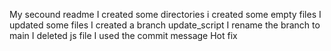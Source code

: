 My secound readme
I created some directories
i created some empty files
I updated some files
I created a branch update_script
I rename the branch to main
I deleted js file
I used the commit message Hot fix
